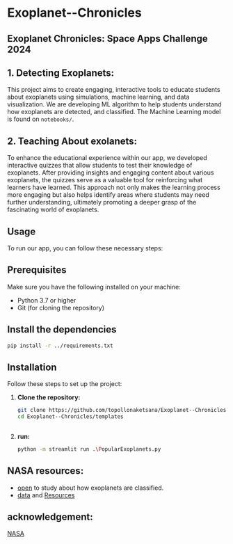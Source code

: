 # Exoplanet--Chronicles

## Exoplanet Chronicles: Space Apps Challenge 2024

## 1. Detecting Exoplanets:

This project aims to create engaging, interactive tools to educate students about exoplanets using simulations, machine learning, and data visualization. We are developing ML algorithm to help students understand how exoplanets are detected, and classified. The Machine Learning model is found on `notebooks/`.

## 2. Teaching About exolanets:
To enhance the educational experience within our app, we developed interactive quizzes that allow students to test their knowledge of exoplanets. After providing insights and engaging content about various exoplanets, the quizzes serve as a valuable tool for reinforcing what learners have learned. This approach not only makes the learning process more engaging but also helps identify areas where students may need further understanding, ultimately promoting a deeper grasp of the fascinating world of exoplanets.


## Usage
To run our app, you can follow these necessary steps:

## Prerequisites

Make sure you have the following installed on your machine:

- Python 3.7 or higher
- Git (for cloning the repository)

## Install the dependencies
```bash
pip install -r ../requirements.txt

```

## Installation

Follow these steps to set up the project:

1. **Clone the repository:**

   ```bash
   git clone https://github.com/topollonaketsana/Exoplanet--Chronicles.git
   cd Exoplanet--Chronicles/templates
    
2. **run:**
 
   ```bash
   python -m streamlit run .\PopularExoplanets.py


## NASA resources:
* [open](https://science.nasa.gov/exoplanets/how-we-find-and-characterize/) to study about how exoplanets are classified.
* [data](https://exoplanetarchive.ipac.caltech.edu/docs/data.html) and [Resources](https://www.spaceappschallenge.org/resources/)


## acknowledgement:
[NASA](https://www.nasa.gov/)

